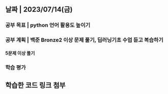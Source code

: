 ## 날짜 | 2023/07/14(금)
### 공부 목표 | python 언어 활용도 높이기
### 공부 계획 | 백준 Bronze2 이상 문제 풀기, 딥러닝기초 수업 듣고 복습하기
#### 5문제 이상 풀기
### 학습 평가

## 학습한 코드 링크 첨부

###### []()
